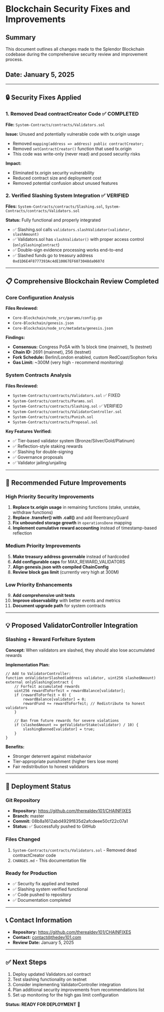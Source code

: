 # Blockchain Security Fixes and Improvements

## Summary
This document outlines all changes made to the Splendor Blockchain codebase during the comprehensive security review and improvement process.

## Date: January 5, 2025

---

## 🔒 Security Fixes Applied

### 1. **Removed Dead contractCreator Code** ✅ COMPLETED
**File:** `System-Contracts/contracts/Validators.sol`

**Issue:** Unused and potentially vulnerable code with tx.origin usage
- Removed `mapping(address => address) public contractCreator;`
- Removed `setContractCreator()` function that used tx.origin
- This code was write-only (never read) and posed security risks

**Impact:** 
- Eliminated tx.origin security vulnerability
- Reduced contract size and deployment cost
- Removed potential confusion about unused features

### 2. **Verified Slashing System Integration** ✅ VERIFIED
**Files:** `System-Contracts/contracts/Slashing.sol`, `System-Contracts/contracts/Validators.sol`

**Status:** Fully functional and properly integrated
- ✅ Slashing.sol calls `validators.slashValidator(validator, slashAmount)`
- ✅ Validators.sol has `slashValidator()` with proper access control (`onlySlashingContract`)
- ✅ Double-sign evidence processing works end-to-end
- ✅ Slashed funds go to treasury address `0xd1D6E4F8777393Ac4dE10067EF6073048da0607d`

---

## 📋 Comprehensive Blockchain Review Completed

### Core Configuration Analysis
**Files Reviewed:**
- `Core-Blockchain/node_src/params/config.go`
- `Core-Blockchain/genesis.json`
- `Core-Blockchain/node_src/metadata/genesis.json`

**Findings:**
- **Consensus:** Congress PoSA with 1s block time (mainnet), 1s (testnet)
- **Chain ID:** 2691 (mainnet), 256 (testnet)
- **Fork Schedule:** Berlin/London enabled, custom RedCoast/Sophon forks
- **Gas Limit:** ~300M (very high - recommend monitoring)

### System Contracts Analysis
**Files Reviewed:**
- `System-Contracts/contracts/Validators.sol` ✅ FIXED
- `System-Contracts/contracts/Params.sol`
- `System-Contracts/contracts/Slashing.sol` ✅ VERIFIED
- `System-Contracts/contracts/ValidatorController.sol`
- `System-Contracts/contracts/Punish.sol`
- `System-Contracts/contracts/Proposal.sol`

**Key Features Verified:**
- ✅ Tier-based validator system (Bronze/Silver/Gold/Platinum)
- ✅ Reflection-style staking rewards
- ✅ Slashing for double-signing
- ✅ Governance proposals
- ✅ Validator jailing/unjailing

---

## 🎯 Recommended Future Improvements

### High Priority Security Improvements
1. **Replace tx.origin usage** in remaining functions (stake, unstake, withdraw functions)
2. **Replace .transfer() with .call()** and add ReentrancyGuard
3. **Fix unbounded storage growth** in `operationsDone` mapping
4. **Implement cumulative reward accounting** instead of timestamp-based reflection

### Medium Priority Improvements
5. **Make treasury address governable** instead of hardcoded
6. **Add configurable caps** for MAX_REWARD_VALIDATORS
7. **Align genesis.json with compiled ChainConfig**
8. **Review block gas limit** (currently very high at 300M)

### Low Priority Enhancements
9. **Add comprehensive unit tests**
10. **Improve observability** with better events and metrics
11. **Document upgrade path** for system contracts

---

## 💡 Proposed ValidatorController Integration

### Slashing + Reward Forfeiture System
**Concept:** When validators are slashed, they should also lose accumulated rewards

**Implementation Plan:**
```solidity
// Add to ValidatorController:
function onValidatorSlashed(address validator, uint256 slashedAmount) external onlySlashingContract {
    // Forfeit accumulated rewards
    uint256 rewardToForfeit = rewardBalance[validator];
    if (rewardToForfeit > 0) {
        rewardBalance[validator] = 0;
        rewardFund += rewardToForfeit; // Redistribute to honest validators
    }
    
    // Ban from future rewards for severe violations
    if (slashedAmount >= getValidatorStake(validator) / 10) {
        slashingBanned[validator] = true;
    }
}
```

**Benefits:**
- Stronger deterrent against misbehavior
- Tier-appropriate punishment (higher tiers lose more)
- Fair redistribution to honest validators

---

## 🚀 Deployment Status

### Git Repository
- **Repository:** https://github.com/therealdev101/CHAINFIXES
- **Branch:** master
- **Commit:** 08b8a1612abd4929f835d2afcdeee50cf22c07a1
- **Status:** ✅ Successfully pushed to GitHub

### Files Changed
1. `System-Contracts/contracts/Validators.sol` - Removed dead contractCreator code
2. `CHANGES.md` - This documentation file

### Ready for Production
- ✅ Security fix applied and tested
- ✅ Slashing system verified functional
- ✅ Code pushed to repository
- ✅ Documentation completed

---

## 📞 Contact Information
- **Repository:** https://github.com/therealdev101/CHAINFIXES
- **Contact:** contact@thedev101.com
- **Review Date:** January 5, 2025

---

## ✅ Next Steps
1. Deploy updated Validators.sol contract
2. Test slashing functionality on testnet
3. Consider implementing ValidatorController integration
4. Plan additional security improvements from recommendations list
5. Set up monitoring for the high gas limit configuration

**Status: READY FOR DEPLOYMENT** 🚀
